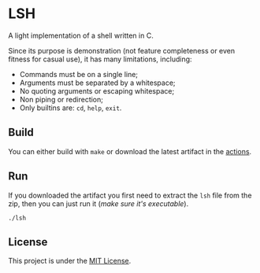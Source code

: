 # LSH
A light implementation of a shell written in C.

Since its purpose is demonstration (not feature completeness or even fitness for casual use), it has many limitations, including:

* Commands must be on a single line;
* Arguments must be separated by a whitespace;
* No quoting arguments or escaping whitespace;
* Non piping or redirection;
* Only builtins are: `cd`, `help`, `exit`.

## Build
You can either build with `make` or download the latest artifact in the [actions](https://github.com/SebaOfficial/LSH/actions/workflows/build.yml).

## Run
If you downloaded the artifact you first need to extract the `lsh` file from the zip, then you can just run it (*make sure it's executable*).
```
./lsh
```

## License
This project is under the [MIT License](https://github.com/SebaOfficial/LSH/blob/main/LICENSE).
